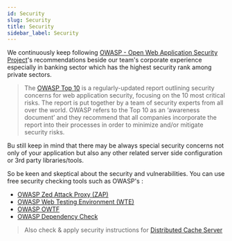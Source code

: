 ```yaml
---
id: Security
slug: Security
title: Security
sidebar_label: Security
---
```


We continuously keep following [OWASP - Open Web Application Security Project](https://www.owasp.org)'s recommendations beside our team's corporate experience especially in banking sector which has the highest security rank among private sectors.

> The [OWASP Top 10](https://www.owasp.org/index.php/Category:OWASP_Top_Ten_Project) is a regularly-updated report outlining security concerns for web application security, focusing on the 10 most critical risks. The report is put together by a team of security experts from all over the world. OWASP refers to the Top 10 as an ‘awareness document’ and they recommend that all companies incorporate the report into their processes in order to minimize and/or mitigate security risks.

Bu still keep in mind that there may be always special security concerns not only of your application but also any other related server side configuration or 3rd party libraries/tools.

So be keen and skeptical about the security and vulnerabilities.
You can use free security checking tools such as OWASP's :

- [OWASP Zed Attack Proxy (ZAP)](https://www.owasp.org/index.php/OWASP_Zed_Attack_Proxy_Project "OWASP Zed Attack Proxy Project")
- [OWASP Web Testing Environment (WTE)](https://www.owasp.org/index.php/OWASP_Web_Testing_Environment_Project "OWASP Web Testing Environment Project")
- [OWASP OWTF](https://www.owasp.org/index.php/OWASP_OWTF "OWASP OWTF")
- [OWASP Dependency Check](https://www.owasp.org/index.php/OWASP_Dependency_Check "OWASP Dependency Check")

> Also check & apply security instructions for [Distributed Cache Server](Distributed_Cache.md#secure-redis-server)
